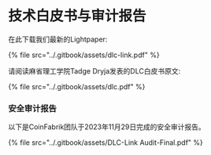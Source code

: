 # 技术白皮书与审计报告

在此下载我们最新的Lightpaper:

{% file src="../.gitbook/assets/dlc-link.pdf" %}

请阅读麻省理工学院Tadge Dryja发表的DLC白皮书原文:

{% file src="../.gitbook/assets/dlc.pdf" %}

### 安全审计报告

以下是CoinFabrik团队于2023年11月29日完成的安全审计报告。

{% file src="../.gitbook/assets/DLC-Link Audit-Final.pdf" %}
